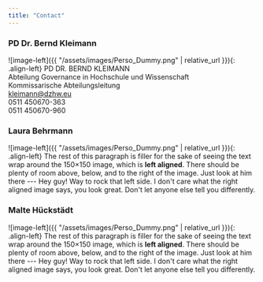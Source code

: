 ```yaml
---
title: "Contact"
---
```


### PD Dr. Bernd Kleimann

![image-left]({{ "/assets/images/Perso_Dummy.png" | relative_url }}){: .align-left} PD DR. BERND KLEIMANN<br>
Abteilung Governance in Hochschule und Wissenschaft<br>
Kommissarische Abteilungsleitung<br>
kleimann@dzhw.eu<br>
0511 450670-363<br>
0511 450670-960<br>

### Laura Behrmann

![image-left]({{ "/assets/images/Perso_Dummy.png" | relative_url }}){: .align-left} The rest of this paragraph is filler for the sake of seeing the text wrap around the 150×150 image, which is **left aligned**. There should be plenty of room above, below, and to the right of the image. Just look at him there --- Hey guy! Way to rock that left side. I don't care what the right aligned image says, you look great. Don't let anyone else tell you differently.

### Malte Hückstädt

![image-left]({{ "/assets/images/Perso_Dummy.png" | relative_url }}){: .align-left} The rest of this paragraph is filler for the sake of seeing the text wrap around the 150×150 image, which is **left aligned**. There should be plenty of room above, below, and to the right of the image. Just look at him there --- Hey guy! Way to rock that left side. I don't care what the right aligned image says, you look great. Don't let anyone else tell you differently.
